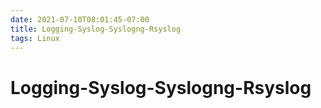 ```yaml
---
date: 2021-07-10T08:01:45-07:00
title: Logging-Syslog-Syslogng-Rsyslog
tags: Linux
---
```


# Logging-Syslog-Syslogng-Rsyslog

